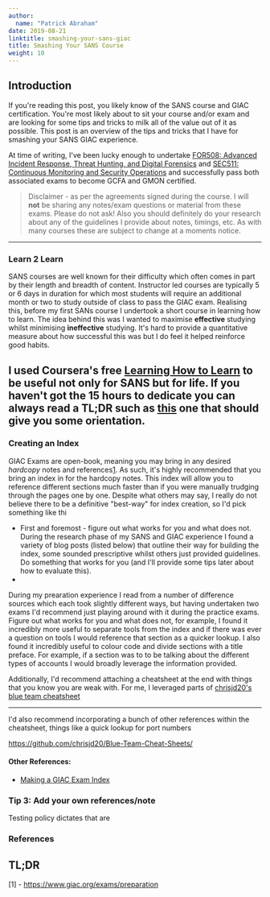 ```yaml
---
author:
  name: "Patrick Abraham"
date: 2019-08-21
linktitle: smashing-your-sans-giac 
title: Smashing Your SANS Course
weight: 10
---
```


## Introduction
If you're reading this post, you likely know of the SANS course and GIAC certification.  You're most likely about to sit your course and/or exam and are looking for some tips and tricks to milk all of the value out of it as possible.  This post is an overview of the tips and tricks that I have for smashing your SANS GIAC experience. 

At time of writing, I've been lucky enough to undertake [FOR508: Advanced Incident Response, Threat Hunting, and Digital Forensics](https://www.sans.org/cyber-security-courses/advanced-incident-response-threat-hunting-training/) and [SEC511: Continuous Monitoring and Security Operations](https://www.sans.org/cyber-security-courses/continuous-monitoring-security-operations/) and successfully pass both associated exams to become GCFA and GMON certified.

>Disclaimer - as per the agreements signed during the course.  I will **not** be sharing any notes/exam questions or material from these exams.  Please do not ask!  Also you should definitely do your research about any of the guidelines I provide about notes, timings, etc.  As with many courses these are subject to change at a moments notice. 

---

### Learn 2 Learn
SANS courses are well known for their difficulty which often comes in part by their length and breadth of content.  Instructor led courses are typically 5 or 6 days in duration for which most students will require an additional month or two to study outside of class to pass the GIAC exam.  Realising this, before my first SANs course I undertook a short course in learning how to learn.  The idea behind this was I wanted to maximise **effective** studying whilst minimising **ineffective** studying.  It's hard to provide a quantitative measure about how successful this was but I do feel it helped reinforce good habits.


I used Coursera's free [Learning How to Learn](https://www.coursera.org/learn/learning-how-to-learn) to be useful not only for SANS but for life.  If you haven't got the 15 hours to dedicate you can always read a TL;DR such as [this](https://medium.com/learn-love-code/learnings-from-learning-how-to-learn-19d149920dc4) one that should give you some orientation. 
----

### Creating an Index
GIAC Exams are open-book, meaning you may bring in any desired *hardcopy* notes and references[1](https://www.giac.org/exams/preparation).  As such, it's highly recommended that you bring an index in for the hardcopy notes.  This index will allow you to reference different sections much faster than if you were manually trudging through the pages one by one.  Despite what others may say, I really do not believe there to be a definitive "best-way" for index creation, so I'd pick something like thi



* First and foremost - figure out what works for you and what does not.  During the research phase of my SANS and GIAC experience I found a variety of blog posts (listed below) that outline their way for building the index, some sounded prescriptive whilst others just provided guidelines.  Do something that works for you (and I'll provide some tips later about how to evaluate this).
* 

During my prearation experience I read from a number of difference sources which each took slightly different ways, but having undertaken two exams I'd recommend just playing around with it during the practice exams.  Figure out what works for you and what does not, for example, I found it incredibly more useful to separate tools from the index and if there was ever a question on tools I would reference that section as a quicker lookup.  I also found it incredibly useful to colour code and divide sections with a title preface.  For example, if a section was to to be talking about the different types of accounts I would broadly leverage the information provided.


Additionally, I'd recommend attaching a cheatsheet at the end with things that you know you are weak with.  For me, I leveraged parts of [chrisjd20's blue team cheatsheet](https://github.com/chrisjd20/Blue-Team-Cheat-Sheets/) 

---

I'd also recommend incorporating a bunch of other references within the cheatsheet, things like a quick lookup for port numbers 



https://github.com/chrisjd20/Blue-Team-Cheat-Sheets/

#### Other References:
* [Making a GIAC Exam Index](https://br0nw3n.com/2018/10/making-a-giac-exam-index/)



### Tip 3: Add your own references/note
Testing policy dictates that are




### References


## TL;DR

[1] - https://www.giac.org/exams/preparation